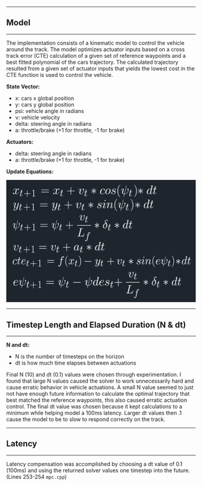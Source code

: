 [//]: # (Image References)
[image1]: update_equations.PNG

---
## Model
---

The implementation consists of a kinematic model to control the vehicle around the track.
The model optimizes actuator inputs based on a cross track error (CTE) calculation of a given set of reference waypoints and a best fitted polynomial of the cars trajectory. The calculated trajectory resulted from a given set of actuator inputs that yields the lowest cost in the CTE function is used to control the vehicle.

**State Vector:**

* x: cars x global position
* y: cars y global position
* psi: vehicle angle in radians
* ν: vehicle velocity
* delta: steering angle in radians
* a: throttle/brake (+1 for throttle, -1 for brake)

**Actuators:**

* delta: steering angle in radians
* a: throttle/brake (+1 for throttle, -1 for brake)

**Update Equations:**

![Update Equations for MPC][image1]

---
## Timestep Length and Elapsed Duration (N & dt)
---

**N and dt:**

* N is the number of timesteps on the horizon
* dt is how much time elapses between actuations

Final N (10) and dt (0.1) values were chosen through experimentation. I found that large N values caused the solver to work unnecessarily hard and cause erratic behavior in vehicle actuations. A small N value seemed to just not have enough future information to calculate the optimal trajectory that best matched the reference waypoints, this also caused erratic actuation control. The final dt value was chosen because it kept calculations to a minimum while helping model a 100ms latency. Larger dt values then .1 cause the model to be to slow to respond correctly on the track.

---
## Latency
---

Latency compensation was accomplished by choosing a dt value of 0.1 (100ms) and using the returned solver values one timestep into the future. (Lines 253-254 `mpc.cpp`)
